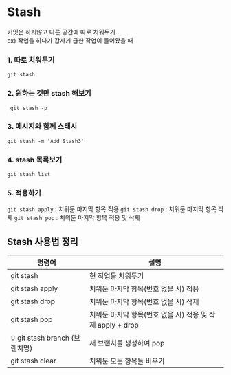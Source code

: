 # Stash

커밋은 하지않고 다른 공간에 따로 치워두기   
ex) 작업을 하다가 갑자기 급한 작업이 들어왔을 때

### 1. 따로 치워두기  
```git stash``` 

### 2. 원하는 것만 stash 해보기 
``` git stash -p```

### 3. 메시지와 함께 스태시
```git stash -m 'Add Stash3'```

### 4. stash 목록보기
```git stash list```

### 5. 적용하기
```git stash apply``` : 치워둔 마지막 항목 적용
```git stash drop``` : 치워둔 마지막 항목 삭제
```git stash pop``` : 치워둔 마지막 항목 적용 및 삭제


## Stash 사용법 정리

|명령어|설명|
|--|--|
|git stash|현 작업들 치워두기|
|git stash apply|	치워둔 마지막 항목(번호 없을 시) 적용|	
|git stash drop|치워둔 마지막 항목(번호 없을 시) 삭제	|
|git stash pop|치워둔 마지막 항목(번호 없을 시) 적용 및 삭제	apply + drop|
|💡 git stash branch (브랜치명)	|새 브랜치를 생성하여 pop|
|git stash clear	|치워둔 모든 항목들 비우기	|
